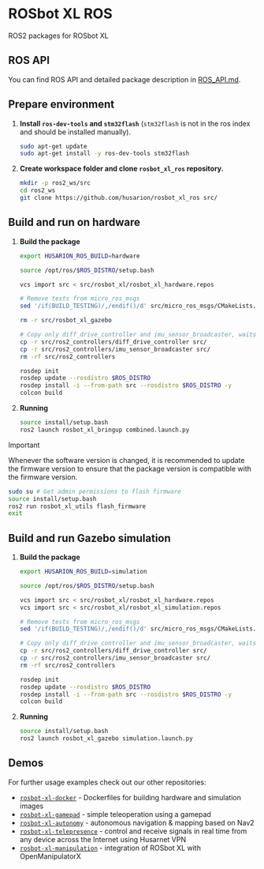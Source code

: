 # ROSbot XL ROS

ROS2 packages for ROSbot XL

## ROS API

You can find ROS API and detailed package description in [ROS_API.md](./ROS_API.md).

## Prepare environment

1. **Install `ros-dev-tools` and `stm32flash`** (`stm32flash` is not in the ros index and should be installed manually).

    ```bash
    sudo apt-get update
    sudo apt-get install -y ros-dev-tools stm32flash
    ```

2. **Create workspace folder and clone `rosbot_xl_ros` repository.**

    ```bash
    mkdir -p ros2_ws/src
    cd ros2_ws
    git clone https://github.com/husarion/rosbot_xl_ros src/
    ```

## Build and run on hardware

1. **Build the package**

    ```bash
    export HUSARION_ROS_BUILD=hardware

    source /opt/ros/$ROS_DISTRO/setup.bash

    vcs import src < src/rosbot_xl/rosbot_xl_hardware.repos

    # Remove tests from micro_ros_msgs
    sed '/if(BUILD_TESTING)/,/endif()/d' src/micro_ros_msgs/CMakeLists.txt -i

    rm -r src/rosbot_xl_gazebo

    # Copy only diff_drive_controller and imu_sensor_broadcaster, waits for features from ros2-control
    cp -r src/ros2_controllers/diff_drive_controller src/
    cp -r src/ros2_controllers/imu_sensor_broadcaster src/
    rm -rf src/ros2_controllers

    rosdep init
    rosdep update --rosdistro $ROS_DISTRO
    rosdep install -i --from-path src --rosdistro $ROS_DISTRO -y
    colcon build
    ```

2. **Running**

    ```bash
    source install/setup.bash
    ros2 launch rosbot_xl_bringup combined.launch.py
    ```

> [!IMPORTANT]
> Whenever the software version is changed, it is recommended to update the firmware version to ensure that the package version is compatible with the firmware version.
>
> ```bash
> sudo su # Get admin permissions to flash firmware
> source install/setup.bash
> ros2 run rosbot_xl_utils flash_firmware
> exit
> ```

## Build and run Gazebo simulation

1. **Build the package**

    ```bash
    export HUSARION_ROS_BUILD=simulation

    source /opt/ros/$ROS_DISTRO/setup.bash

    vcs import src < src/rosbot_xl/rosbot_xl_hardware.repos
    vcs import src < src/rosbot_xl/rosbot_xl_simulation.repos

    # Remove tests from micro_ros_msgs
    sed '/if(BUILD_TESTING)/,/endif()/d' src/micro_ros_msgs/CMakeLists.txt -i

    # Copy only diff_drive_controller and imu_sensor_broadcaster, waits for features from ros2-control
    cp -r src/ros2_controllers/diff_drive_controller src/
    cp -r src/ros2_controllers/imu_sensor_broadcaster src/
    rm -rf src/ros2_controllers

    rosdep init
    rosdep update --rosdistro $ROS_DISTRO
    rosdep install -i --from-path src --rosdistro $ROS_DISTRO -y
    colcon build
    ```

2. **Running**

    ```bash
    source install/setup.bash
    ros2 launch rosbot_xl_gazebo simulation.launch.py
    ```

## Demos

For further usage examples check out our other repositories:

* [`rosbot-xl-docker`](https://github.com/husarion/rosbot-xl-docker) - Dockerfiles for building hardware and simulation images
* [`rosbot-xl-gamepad`](https://github.com/husarion/rosbot-xl-gamepad) - simple teleoperation using a gamepad
* [`rosbot-xl-autonomy`](https://github.com/husarion/rosbot-xl-autonomy) - autonomous navigation & mapping based on Nav2
* [`rosbot-xl-telepresence`](https://github.com/husarion/rosbot-xl-telepresence) - control and receive signals in real time from any device across the Internet using Husarnet VPN
* [`rosbot-xl-manipulation`](https://github.com/husarion/rosbot-xl-manipulation) - integration of ROSbot XL with OpenManipulatorX

